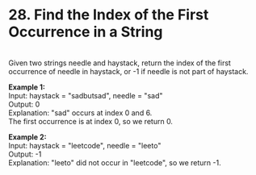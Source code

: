 # 28. Find the Index of the First Occurrence in a String

<br>    
Given two strings needle and haystack, return the index of the first occurrence of needle in haystack, or -1 if needle is not part of haystack.    
  
  
<br>  
    
**Example 1:**  
Input: haystack = "sadbutsad", needle = "sad"  
Output: 0  
Explanation: "sad" occurs at index 0 and 6.  
The first occurrence is at index 0, so we return 0.  
  
**Example 2:**  
Input: haystack = "leetcode", needle = "leeto"  
Output: -1  
Explanation: "leeto" did not occur in "leetcode", so we return -1.
